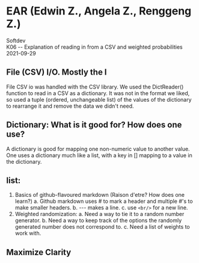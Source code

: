 # EAR (Edwin Z., Angela Z., Renggeng Z.)
Softdev <br/>
K06 -- Explanation of reading in from a CSV and weighted probabilities <br/>
2021-09-29 <br/>

## File (CSV) I/O. Mostly the I
File CSV io was handled with the CSV library. We used the DictReader() function to read in a CSV as a dictionary. It was not in the format we liked, so used a tuple (ordered, unchangeable list) of the values of the dictionary to rearrange it and remove the data we didn't need.
## Dictionary: What is it good for? How does one use?
A dictionary is good for mapping one non-numeric value to another value. One uses a dictionary much like a list, with a key in [] mapping to a value in the dictionary.
## list:
1. Basics of github-flavoured markdown (Raison d'etre? How does one learn?)
	a. Github markdown uses # to mark a header and multiple #'s to make smaller headers.
	b. --- makes a line.
	c. use ```<br/>``` for a new line.
2. Weighted randomization:
	a. Need a way to tie it to a random number generator.
	b. Need a way to keep track of the options the randomly generated number does not correspond to.
	c. Need a list of weights to work with.
## Maximize Clarity

